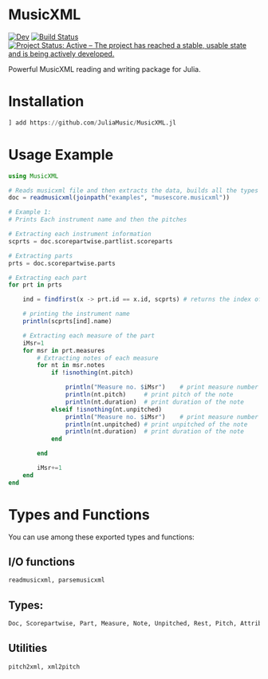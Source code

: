 # MusicXML

[![Dev](https://img.shields.io/badge/docs-dev-blue.svg)](https://JuliaMusic.github.io/MusicXML.jl/dev)
[![Build Status](https://travis-ci.com/JuliaMusic/MusicXML.jl.svg?branch=master)](https://travis-ci.com/JuliaMusic/MusicXML.jl)
[![Project Status: Active – The project has reached a stable, usable state and is being actively developed.](https://www.repostatus.org/badges/latest/active.svg)](https://www.repostatus.org/#active)

Powerful MusicXML reading and writing package for Julia.

# Installation
```julia
] add https://github.com/JuliaMusic/MusicXML.jl
```


# Usage Example
```julia
using MusicXML

# Reads musicxml file and then extracts the data, builds all the types and stores them in proper format.
doc = readmusicxml(joinpath("examples", "musescore.musicxml"))

# Example 1:
# Prints Each instrument name and then the pitches

# Extracting each instrument information
scprts = doc.scorepartwise.partlist.scoreparts

# Extracting parts
prts = doc.scorepartwise.parts

# Extracting each part
for prt in prts

    ind = findfirst(x -> prt.id == x.id, scprts) # returns the index of scorepart that matches the id of part

    # printing the instrument name
    println(scprts[ind].name)

    # Extracting each measure of the part
    iMsr=1
    for msr in prt.measures
        # Extracting notes of each measure
        for nt in msr.notes
            if !isnothing(nt.pitch)

                println("Measure no. $iMsr")    # print measure number
                println(nt.pitch)     # print pitch of the note
                println(nt.duration)  # print duration of the note
            elseif !isnothing(nt.unpitched)
                println("Measure no. $iMsr")    # print measure number
                println(nt.unpitched) # print unpitched of the note
                println(nt.duration)  # print duration of the note
            end

        end

        iMsr+=1
    end
end

```


# Types and Functions

You can use among these exported types and functions:

## I/O functions
```julia
readmusicxml, parsemusicxml
```

## Types:
```julia
Doc, Scorepartwise, Part, Measure, Note, Unpitched, Rest, Pitch, Attributes, Time, Transpose, Clef, Key, Partlist, Scorepart, Midiinstrument, Mididevice, Scoreinstrument
```

## Utilities
```julia
pitch2xml, xml2pitch
```
